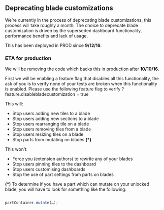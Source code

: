<a name="deprecating-blade-customizations"></a>
## Deprecating blade customizations

We’re currently in the process of deprecating blade customizations, this process will take roughly a month. The choice to deprecate blade customization is driven by the superseded dashboard functionality, performance benefits and lack of usage.

This has been deployed in PROD since __9/12/16__. 

<a name="deprecating-blade-customizations-eta-for-production"></a>
### ETA for production

We will be removing the code which backs this in production after __10/10/16__.

First we will be enabling a feature flag that disables all this functionality, the ask of you is to verify none of your tests are broken when this functionality is enabled.
Please use the following feature flag to verify ?feature.disablebladecustomization = true

This will:
- Stop users adding new tiles to a blade
- Stop users adding new sections to a blade
- Stop users rearranging tile on a blade
- Stop users removing tiles from a blade
- Stop users resizing tiles on a blade
- Stop parts from mutating on blades __(*)__

This won’t:
- Force you (extension authors) to rewrite any of your blades
- Stop users pinning tiles to the dashboard
- Stop users customising dashboards
- Stop the use of part settings from parts on blades


__(*)__ To determine if you have a part which can mutate on your unlocked blade, you will have to look for something like the following:

```ts

partContainer.mutate(…);

```